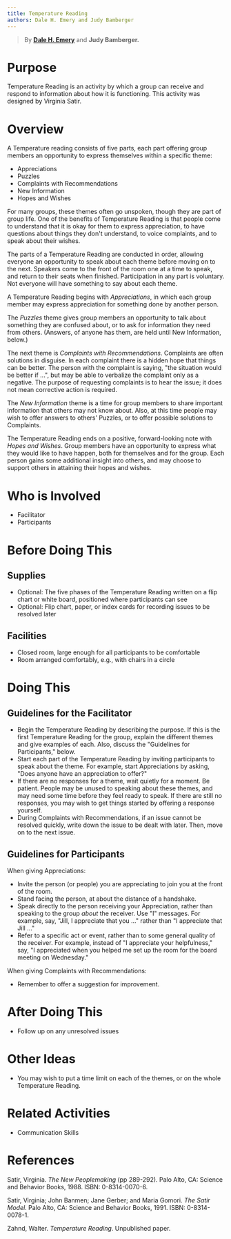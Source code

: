 ```yaml
---
title: Temperature Reading
authors: Dale H. Emery and Judy Bamberger
---
```


> By **[Dale H. Emery](/)** and **Judy Bamberger.**

# Purpose

Temperature Reading is an activity by which a group can receive and respond to information about how it is functioning. This activity was designed by Virginia Satir.

# Overview

A Temperature reading consists of five parts, each part offering group members an opportunity to express themselves within a specific theme:

  - Appreciations
  - Puzzles
  - Complaints with Recommendations
  - New Information
  - Hopes and Wishes

For many groups, these themes often go unspoken, though they are part of group life. One of the benefits of Temperature Reading is that people come to understand that it is okay for them to express appreciation, to have questions about things they don't understand, to voice complaints, and to speak about their wishes.

The parts of a Temperature Reading are conducted in order, allowing everyone an opportunity to speak about each theme before moving on to the next. Speakers come to the front of the room one at a time to speak, and return to their seats when finished. Participation in any part is voluntary. Not everyone will have something to say about each theme.

A Temperature Reading begins with <em>Appreciations</em>, in which each group member may express appreciation for something done by another person.

The <em>Puzzles</em> theme gives group members an opportunity to talk about something they are confused about, or to ask for information they need from others. (Answers, of anyone has them, are held until New Information, below.)

The next theme is <em>Complaints with Recommendations</em>. Complaints are often solutions in disguise. In each complaint there is a hidden hope that things can be better. The person with the complaint is saying, "the situation would be better if ...", but may be able to verbalize the complaint only as a negative. The purpose of requesting complaints is to hear the issue; it does not mean corrective action is required.

The <em>New Information</em> theme is a time for group members to share important information that others may not know about. Also, at this time people may wish to offer answers to others' Puzzles, or to offer possible solutions to Complaints.

The Temperature Reading ends on a positive, forward-looking note with <em>Hopes and Wishes</em>. Group members have an opportunity to express what they would like to have happen, both for themselves and for the group. Each person gains some additional insight into others, and may choose to support others in attaining their hopes and wishes.

# Who is Involved

  - Facilitator
  - Participants

# Before Doing This

## Supplies

  - Optional: The five phases of the Temperature Reading written on a flip chart or white board, positioned where participants can see
  - Optional: Flip chart, paper, or index cards for recording issues to be resolved later

## Facilities

  - Closed room, large enough for all participants to be comfortable
  - Room arranged comfortably, e.g., with chairs in a circle

# Doing This

## Guidelines for the Facilitator

  - Begin the Temperature Reading by describing the purpose. If this is the first Temperature Reading for the group, explain the different themes and give examples of each. Also, discuss the "Guidelines for Participants," below.
  - Start each part of the Temperature Reading by inviting participants to speak about the theme. For example, start Appreciations by asking, "Does anyone have an appreciation to offer?"
  - If there are no responses for a theme, wait quietly for a moment. Be patient. People may be unused to speaking about these themes, and may need some time before they feel ready to speak. If there are still no responses, you may wish to get things started by offering a response yourself.
  - During Complaints with Recommendations, if an issue cannot be resolved quickly, write down the issue to be dealt with later. Then, move on to the next issue.

## Guidelines for Participants

When giving Appreciations:

  - Invite the person (or people) you are appreciating to join you at the front of the room.
  - Stand facing the person, at about the distance of a handshake.
  - Speak directly to the person receiving your Appreciation, rather than speaking to the group <em>about</em> the receiver. Use "I" messages. For example, say, "Jill, I appreciate that you ..." rather than "I appreciate that Jill ..."
  - Refer to a specific act or event, rather than to some general quality of the receiver. For example, instead of "I appreciate your helpfulness," say, "I appreciated when you helped me set up the room for the board meeting on Wednesday."

When giving Complaints with Recommendations:

  - Remember to offer a suggestion for improvement.

# After Doing This

  - Follow up on any unresolved issues

# Other Ideas

  - You may wish to put a time limit on each of the themes, or on the whole Temperature Reading.

# Related Activities

  - Communication Skills

# References

Satir, Virginia.
<em>The New Peoplemaking</em> (pp 289-292).
Palo Alto, CA: Science and Behavior Books, 1988. ISBN: 0-8314-0070-6.

Satir, Virginia; John Banmen; Jane Gerber; and Maria Gomori.
<em>The Satir Model</em>.
Palo Alto, CA: Science and Behavior Books, 1991. ISBN: 0-8314-0078-1.

Zahnd, Walter.
<em>Temperature Reading</em>.
Unpublished paper.
